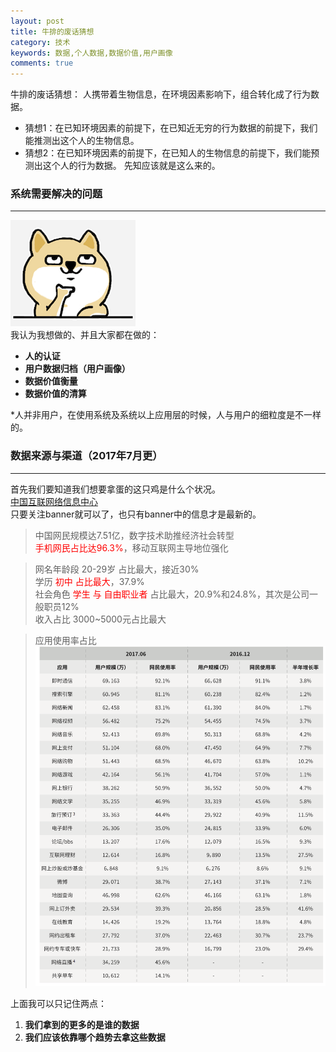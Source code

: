 ```yaml
---
layout: post
title: 牛排的废话猜想
category: 技术
keywords: 数据,个人数据,数据价值,用户画像
comments: true
---
```


牛排的废话猜想：
人携带着生物信息，在环境因素影响下，组合转化成了行为数据。
+ 猜想1：在已知环境因素的前提下，在已知近无穷的行为数据的前提下，我们能推测出这个人的生物信息。
+ 猜想2：在已知环境因素的前提下，在已知人的生物信息的前提下，我们能预测出这个人的行为数据。
先知应该就是这么来的。

### 系统需要解决的问题
---
![think](/assets/img/dog-think.png)<br>
我认为我想做的、并且大家都在做的：

+ **人的认证**
+ **用户数据归档（用户画像）**
+ **数据价值衡量**
+ **数据价值的清算**

\*人并非用户，在使用系统及系统以上应用层的时候，人与用户的细粒度是不一样的。

### 数据来源与渠道（2017年7月更）
---
首先我们要知道我们想要拿蛋的这只鸡是什么个状况。<br>
[中国互联网络信息中心](http://cnnic.cn/)<br>
只要关注banner就可以了，也只有banner中的信息才是最新的。
> 中国网民规模达7.51亿，数字技术助推经济社会转型<br>
<font color=red>手机网民占比达96.3%</font>，移动互联网主导地位强化<br>

> 网名年龄段 20-29岁 占比最大，接近30%<br>
学历 <font color=red>初中 占比最大</font>，37.9%<br>
社会角色 <font color=red>学生 与 自由职业者</font> 占比最大，20.9%和24.8%，其次是公司一般职员12%<br>
收入占比 3000~5000元占比最大

> 应用使用率占比
![report](/assets/img/report.png)

上面我可以只记住两点：
1. **我们拿到的更多的是谁的数据**
2. **我们应该依靠哪个趋势去拿这些数据**



